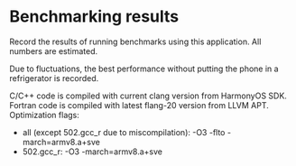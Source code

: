 # Benchmarking results

Record the results of running benchmarks using this application. All numbers are estimated.

Due to fluctuations, the best performance without putting the phone in a refrigerator is recorded.

C/C++ code is compiled with current clang version from HarmonyOS SDK. Fortran code is compiled with latest flang-20 version from LLVM APT. Optimization flags:

- all (except 502.gcc_r due to miscompilation): -O3 -flto -march=armv8.a+sve
- 502.gcc_r: -O3 -march=armv8.a+sve
